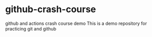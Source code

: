 # github-crash-course
github and actions crash course demo
This is a demo repository for practicing git and github
